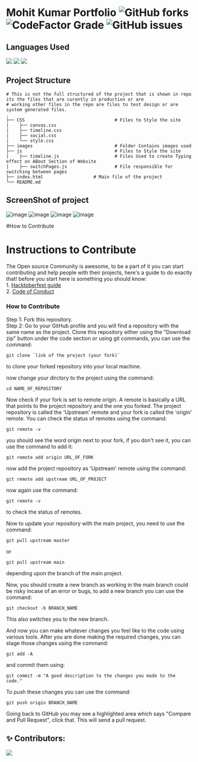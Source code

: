 # Mohit Kumar Portfolio ![GitHub forks](https://img.shields.io/github/forks/m0hit-kumar/m0hit-kumar.github.io?label=Contribute&style=for-the-badge) ![CodeFactor Grade](https://img.shields.io/codefactor/grade/github/m0hit-kumar/m0hit-kumar.github.io?style=for-the-badge) ![GitHub issues](https://img.shields.io/github/issues/m0hit-kumar/m0hit-kumar.github.io?style=for-the-badge)

## Languages Used
<p>
  <img src="https://img.shields.io/badge/html5-%23E34F26.svg?style=for-the-badge&logo=html5&logoColor=white" />
  <img src="https://img.shields.io/badge/css3-%231572B6.svg?style=for-the-badge&logo=css3&logoColor=white" />
  <img src="https://img.shields.io/badge/js-339933?style=for-the-badge&logo=nodedotjs&logoColor=white" />
</p>

## Project Structure

    # This is not the full structured of the project that is shown in repo its the files that are curently in production or are           
    # working other files in the repo are files to test design or are system generated files. 
    .
    ├── CSS                                  # Files to Style the site
    |    ├── canvas.css                     
    |    ├── timeline.css                   
    |    ├── social.css                   
    |    └── style.css                   
    ├── images                               # Folder Contains images used
    ├── js                                   # Files to Style the site
    |    ├── timeline.js                     # Files Used to create Typing effect on ABout Section of Website
    |    ├── switchPages.js                  # File responsible for switching between pages
    ├── index.html                   # Main file of the project 
    └── README.md

## ScreenShot of project

![image](https://user-images.githubusercontent.com/60257288/148896039-81d1589c-2144-4db5-bedb-8eb56a8d8c10.png)
![image](https://user-images.githubusercontent.com/60257288/148896082-d922daff-9ff3-4259-adbc-9bbeb2f1def1.png)
![image](https://user-images.githubusercontent.com/60257288/148896114-9ee84035-0b81-45e0-ac2e-176010ef046a.png)
![image](https://user-images.githubusercontent.com/60257288/148896151-881abd2a-9474-4252-9fd1-65a55d94e604.png)




#How to Contribute

<h1>Instructions to Contribute</h1>
The Open source Community is awesome, to be a part of it you can start contributing and help people with their projects, here's a guide to do exactly that!
before you start here is something you should know:
<br>
1. <a href = "https://hacktoberfest.com/participation/">Hacktoberfest guide</a> <br>
2. <a href = "https://opensource.guide/code-of-conduct/">Code of Conduct</a>

<h3> How to Contribute </h3>
<p>
 Step 1: Fork this repository. <br>
 Step 2: Go to your GitHub profile and you will find a repository with the same name as the project. Clone this repository either using the "Download zip" button under the code section or using git commands,
         you can use the command:
  
    git clone `link of the project (your fork)`
  
  to clone your forked repository into your local machine.

  now change your dirctory to the project using the command:
  
    cd NAME_OF_REPOSITORY
  
 Now check if your fork is set to remote origin. A remote is basically a URL that points to the project repository and the one you forked. The project repository is called the 'Upstream' remote and your fork is called the 'origin' remote. You can check the status of remotes using the command: 
  
    git remote -v 
  
  you should see the word origin next to your fork, if you don't see it, you can use the command to add it: 
  
    git remote add origin URL_OF_FORK
  
  now add the project repository as 'Upstream' remote using the command:
  
    git remote add upstream URL_OF_PROJECT
  
  now again use the command:
  
    git remote -v
  
  to check the status of remotes.
  
  
  Now to update your repository with the main project, you need to use the command:
  
    git pull upstream master
  
  or
  
    git pull upstream main
  
  depending upon the branch of the main project.
  
  Now, you should create a new branch as working in the main branch could be risky incase of an error or bugs, to add a new branch you can use the command:
  
    git checkout -b BRANCH_NAME
  
  This also switches you to the new branch.
  
  And now you can make whatever changes you feel like to the code using various tools.
  After you are done making the required changes, you can stage those changes using the command: 
    
    git add -A
  
  and commit them using:
  
    git commit -m "A good description to the changes you made to the code."
  
  To push these changes you can use the command:
  
    git push origin BRANCH_NAME
  
  Going back to GitHub you may see a highlighted area which says "Compare and Pull Request", click that.
  This will send a pull request.
 
 
 ## ✨ Contributors:
 
 <a href="https://github.com/m0hit-kumar/m0hit-kumar.github.io/graphs/contributors">
  <img src="https://contrib.rocks/image?repo=m0hit-kumar/m0hit-kumar.github.io" />
</a>
 

